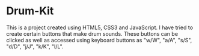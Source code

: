 # Drum-Kit
This is a project created using HTML5, CSS3 and JavaScript. I have tried to create certain buttons that make drum sounds. These buttons can be clicked as well as accessed using keyboard buttons as "w/W", "a/A", "s/S", "d/D", "j/J", "k/K", "l/L".
